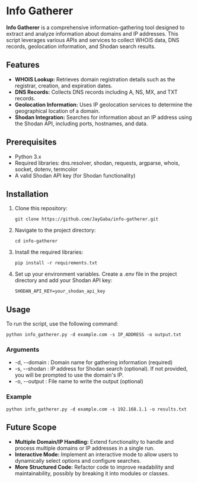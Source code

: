 # Info Gatherer

**Info Gatherer** is a comprehensive information-gathering tool designed to extract and analyze information about domains and IP addresses. This script leverages various APIs and services to collect WHOIS data, DNS records, geolocation information, and Shodan search results.

## Features

- **WHOIS Lookup:** Retrieves domain registration details such as the registrar, creation, and expiration dates.
- **DNS Records:** Collects DNS records including A, NS, MX, and TXT records.
- **Geolocation Information:** Uses IP geolocation services to determine the geographical location of a domain.
- **Shodan Integration:** Searches for information about an IP address using the Shodan API, including ports, hostnames, and data.

## Prerequisites

- Python 3.x
- Required libraries: dns.resolver, shodan, requests, argparse, whois, socket, dotenv, termcolor
- A valid Shodan API key (for Shodan functionality)

## Installation

1. Clone this repository:
   ```
   git clone https://github.com/JayGaba/info-gatherer.git
   ```

3. Navigate to the project directory:
   ```
   cd info-gatherer
   ```

5. Install the required libraries:
   ```
   pip install -r requirements.txt
   ```

7. Set up your environment variables. Create a .env file in the project directory and add your Shodan API key:
   ```
   SHODAN_API_KEY=your_shodan_api_key
   ```

## Usage

To run the script, use the following command:
   ```
   python info_gatherer.py -d example.com -s IP_ADDRESS -o output.txt
   ```

### Arguments

- -d, --domain : Domain name for gathering information (required)
- -s, --shodan : IP address for Shodan search (optional). If not provided, you will be prompted to use the domain's IP.
- -o, --output : File name to write the output (optional)

### Example
   ```
   python info_gatherer.py -d example.com -s 192.168.1.1 -o results.txt
   ```

## Future Scope

- **Multiple Domain/IP Handling:** Extend functionality to handle and process multiple domains or IP addresses in a single run.
- **Interactive Mode:** Implement an interactive mode to allow users to dynamically select options and configure searches.
- **More Structured Code:** Refactor code to improve readability and maintainability, possibly by breaking it into modules or classes.
